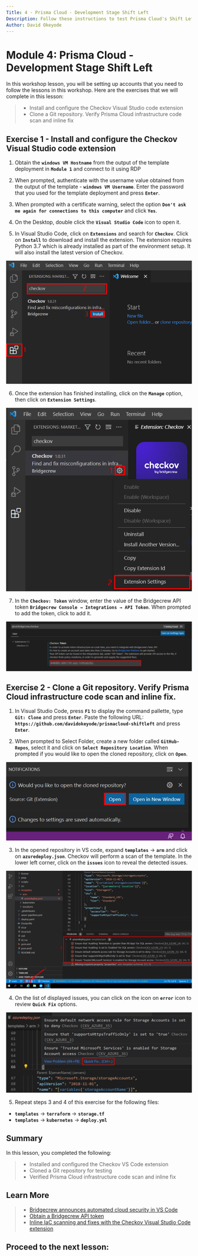 ```yaml
---
Title: 4 - Prisma Cloud - Development Stage Shift Left
Description: Follow these instructions to test Prisma Cloud's Shift Left capabilities for the development stage
Author: David Okeyode
---
```

# Module 4: Prisma Cloud - Development Stage Shift Left

In this workshop lesson, you will be setting up accounts that you need to follow the lessons in this workshop. Here are the exercises that we will complete in this lesson:

> * Install and configure the Checkov Visual Studio code extension 
> * Clone a Git repository. Verify Prisma Cloud infrastructure code scan and inline fix


## Exercise 1 - Install and configure the Checkov Visual Studio code extension

1. Obtain the **`windows VM Hostname`** from the output of the template deployment in **`Module 1`** and connect to it using RDP

2. When prompted, authenticate with the username value obtained from the output of the template - **`windows VM Username`**. Enter the password that you used for the template deployment and press **`Enter`**.

3. When prompted with a certificate warning, select the option **`Don't ask me again for connections to this computer`** and click **`Yes`**. 

4. On the Desktop, double click the **`Visual Studio Code`** icon to open it.

5. In Visual Studio Code, click on **`Extensions`** and search for **`Checkov`**. Click on **`Install`** to download and install the extension. The extension requires Python 3.7 which is already installed as part of the environment setup. It will also install the latest version of Checkov.

![bc-vscode-checkov-extension](../images/2-vscode-checkov-extension.png)

6. Once the extension has finished installing, click on the **`Manage`** option, then click on **`Extension Settings`**.

![bc-vscode-checkov-extension](../images/2-vscode-checkov-extension-settings.png)

7. In the **`Checkov: Token`** window, enter the value of the Bridgecrew API token **`Bridgecrew Console → Integrations → API Token`**. When prompted to add the token, click to add it. 

![bc-vscode-checkov-extension](../images/2-vscode-checkov-extension-token.png)

## Exercise 2 - Clone a Git repository. Verify Prisma Cloud infrastructure code scan and inline fix.  

1. In Visual Studio Code, press **`F1`** to display the command pallette, type **`Git: Clone`** and press **`Enter`**. Paste the following URL: **`https://github.com/davidokeyode/prismacloud-shiftleft`** and press **`Enter`**.

2. When prompted to Select Folder, create a new folder called **`GitHub-Repos`**, select it and click on **`Select Repository Location`**. When prompted if you would like to open the cloned repository, click on **`Open`**.

![bc-vscode-open-repository](../images/2-vscode-open-repository.png)

3. In the opened repository in VS code, expand **`templates`** → **`arm`** and click on **`azuredeploy.json`**. Checkov will perform a scan of the template. In the lower left corner, click on the **`issues`** icon to reveal the detected issues.

![bc-vscode-open-repository](../images/2-vscode-issues.png)

4. On the list of displayed issues, you can click on the icon on **`error`** icon to review **`Quick Fix`** options.

![bc-vscode-open-repository](../images/2-vscode-quickfix.png)

5. Repeat steps 3 and 4 of this exercise for the following files:
* **`templates`** → **`terraform`** → **`storage.tf`**
* **`templates`** → **`kubernetes`** → **`deploy.yml`**

## Summary

In this lesson, you completed the following:
> * Installed and configured the Checkov VS Code extension 
> * Cloned a Git repository for testing
> * Verified Prisma Cloud infrastructure code scan and inline fix

## Learn More

> * [Bridgecrew announces automated cloud security in VS Code](https://www.helpnetsecurity.com/2021/03/03/bridgecrew-vs-code/) 
> * [Obtain a Bridgecrew API token](https://docs.bridgecrew.io/docs/get-api-token)
> * [Inline IaC scanning and fixes with the Checkov Visual Studio Code extension](https://bridgecrew.io/blog/vs-code-extension-inline-iac-scanning-fixes/)


## Proceed to the next lesson:
> 
